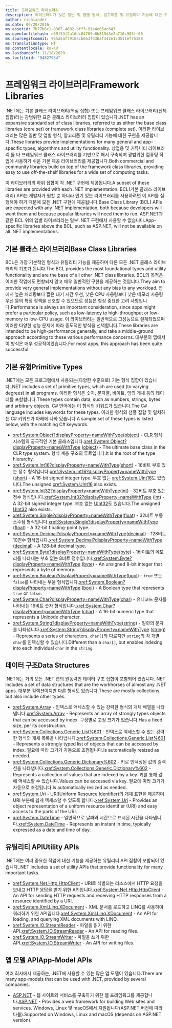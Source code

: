 ```yaml
---
title: 프레임워크 라이브러리
description: 라이브러리가 많은 일반 및 앱별 형식, 알고리즘 및 유틸리티 기능에 대한 구현을 제공하는 방법을 알아봅니다.
author: richlander
ms.date: 06/20/2016
ms.assetid: 7b77b6c1-8367-4602-bff3-91e4c05ac643
ms.openlocfilehash: e59f53f2a16dc84709e0b815d3e2b710c903ff60
ms.sourcegitcommit: 965a5af7918acb0a3fd3baf342e15d511ef75188
ms.translationtype: HT
ms.contentlocale: ko-KR
ms.lasthandoff: 11/18/2020
ms.locfileid: "94827934"
---
```

# <a name="framework-libraries"></a><span data-ttu-id="8bb5c-103">프레임워크 라이브러리</span><span class="sxs-lookup"><span data-stu-id="8bb5c-103">Framework Libraries</span></span>

<span data-ttu-id="8bb5c-104">.NET에는 기본 클래스 라이브러리(핵심 집합) 또는 프레임워크 클래스 라이브러리(전체 집합)라는 광범위한 표준 클래스 라이브러리 집합이 있습니다.</span><span class="sxs-lookup"><span data-stu-id="8bb5c-104">.NET has an expansive standard set of class libraries, referred to as either the base class libraries (core set) or framework class libraries (complete set).</span></span> <span data-ttu-id="8bb5c-105">이러한 라이브러리는 많은 일반 및 앱별 형식, 알고리즘 및 유틸리티 기능에 대한 구현을 제공합니다.</span><span class="sxs-lookup"><span data-stu-id="8bb5c-105">These libraries provide implementations for many general and app-specific types, algorithms and utility functionality.</span></span> <span data-ttu-id="8bb5c-106">상업용 및 커뮤니티 라이브러리 둘 다 프레임워크 클래스 라이브러리를 기반으로 해서 구축되며 광범위한 컴퓨팅 작업에 사용하기 쉬운 기본 제공 라이브러리를 제공합니다.</span><span class="sxs-lookup"><span data-stu-id="8bb5c-106">Both commercial and community libraries build on top of the framework class libraries, providing easy to use off-the-shelf libraries for a wide set of computing tasks.</span></span>

<span data-ttu-id="8bb5c-107">이 라이브러리의 하위 집합이 각 .NET 구현에 제공됩니다.</span><span class="sxs-lookup"><span data-stu-id="8bb5c-107">A subset of these libraries are provided with each .NET implementation.</span></span> <span data-ttu-id="8bb5c-108">BCL(기본 클래스 라이브러리) API는 개발자가 원할 뿐 아니라 인기 있는 라이브러리를 사용하려면 이 API를 실행해야 하기 때문에 모든 .NET 구현에 제공됩니다.</span><span class="sxs-lookup"><span data-stu-id="8bb5c-108">Base Class Library (BCL) APIs are expected with any .NET implementation, both because developers will want them and because popular libraries will need them to run.</span></span> <span data-ttu-id="8bb5c-109">ASP.NET과 같은 BCL 위의 앱별 라이브러리는 일부 .NET 구현에서 사용할 수 없습니다.</span><span class="sxs-lookup"><span data-stu-id="8bb5c-109">App-specific libraries above the BCL, such as ASP.NET, will not be available on all .NET implementations.</span></span>

## <a name="base-class-libraries"></a><span data-ttu-id="8bb5c-110">기본 클래스 라이브러리</span><span class="sxs-lookup"><span data-stu-id="8bb5c-110">Base Class Libraries</span></span>

<span data-ttu-id="8bb5c-111">BCL은 가장 기본적인 형식과 유틸리티 기능을 제공하며 다른 모든 .NET 클래스 라이브러리의 기초가 됩니다.</span><span class="sxs-lookup"><span data-stu-id="8bb5c-111">The BCL provides the most foundational types and utility functionality and are the base of all other .NET class libraries.</span></span> <span data-ttu-id="8bb5c-112">BCL의 목적은 어떠한 작업에도 편향되지 않고 매우 일반적인 구현을 제공하는 것입니다.</span><span class="sxs-lookup"><span data-stu-id="8bb5c-112">They aim to provide very general implementations without any bias to any workload.</span></span> <span data-ttu-id="8bb5c-113">앱에서 높은 처리량보다 짧은 대기 시간 우선, 낮은 CPU 사용량보다 낮은 메모리 사용량 우선 등의 특정 정책을 선호할 수 있으므로 성능은 항상 중요한 고려 사항입니다.</span><span class="sxs-lookup"><span data-stu-id="8bb5c-113">Performance is always an important consideration, since apps might prefer a particular policy, such as low-latency to high-throughput or low-memory to low-CPU usage.</span></span> <span data-ttu-id="8bb5c-114">이 라이브러리는 일반적으로 고성능으로 설계되었으며 이러한 다양한 성능 문제에 따라 중도적인 방식을 선택합니다.</span><span class="sxs-lookup"><span data-stu-id="8bb5c-114">These libraries are intended to be high-performance generally, and take a middle-ground approach according to these various performance concerns.</span></span> <span data-ttu-id="8bb5c-115">대부분의 앱에서 이 방식은 매우 성공적이었습니다.</span><span class="sxs-lookup"><span data-stu-id="8bb5c-115">For most apps, this approach has been quite successful.</span></span>

## <a name="primitive-types"></a><span data-ttu-id="8bb5c-116">기본 유형</span><span class="sxs-lookup"><span data-stu-id="8bb5c-116">Primitive Types</span></span>

<span data-ttu-id="8bb5c-117">.NET에는 모든 프로그램에서 사용되는(다양한 수준으로) 기본 형식 집합이 있습니다.</span><span class="sxs-lookup"><span data-stu-id="8bb5c-117">.NET includes a set of primitive types, which are used (to varying degrees) in all programs.</span></span> <span data-ttu-id="8bb5c-118">이러한 형식은 숫자, 문자열, 바이트, 임의 개체 등의 데이터를 포함합니다.</span><span class="sxs-lookup"><span data-stu-id="8bb5c-118">These types contain data, such as numbers, strings, bytes and arbitrary objects.</span></span> <span data-ttu-id="8bb5c-119">C# 언어에는 이 형식의 키워드가 있습니다.</span><span class="sxs-lookup"><span data-stu-id="8bb5c-119">The C# language includes keywords for these types.</span></span> <span data-ttu-id="8bb5c-120">이러한 형식의 샘플 집합 및 일치하는 C# 키워드가 아래에 나와 있습니다.</span><span class="sxs-lookup"><span data-stu-id="8bb5c-120">A sample set of these types is listed below, with the matching C# keywords.</span></span>

* <span data-ttu-id="8bb5c-121"><xref:System.Object?displayProperty=nameWithType>([object](../csharp/language-reference/builtin-types/reference-types.md#the-object-type)) - CLR 형식 시스템의 궁극적인 기본 클래스입니다.</span><span class="sxs-lookup"><span data-stu-id="8bb5c-121"><xref:System.Object?displayProperty=nameWithType> ([object](../csharp/language-reference/builtin-types/reference-types.md#the-object-type)) - The ultimate base class in the CLR type system.</span></span> <span data-ttu-id="8bb5c-122">형식 계층 구조의 루트입니다.</span><span class="sxs-lookup"><span data-stu-id="8bb5c-122">It is the root of the type hierarchy.</span></span>
* <span data-ttu-id="8bb5c-123"><xref:System.Int16?displayProperty=nameWithType>([short](../csharp/language-reference/builtin-types/integral-numeric-types.md)) - 16비트 부호 있는 정수 형식입니다.</span><span class="sxs-lookup"><span data-stu-id="8bb5c-123"><xref:System.Int16?displayProperty=nameWithType> ([short](../csharp/language-reference/builtin-types/integral-numeric-types.md)) - A 16-bit signed integer type.</span></span> <span data-ttu-id="8bb5c-124">부호 없는 <xref:System.UInt16>도 있습니다.</span><span class="sxs-lookup"><span data-stu-id="8bb5c-124">The unsigned <xref:System.UInt16> also exists.</span></span>
* <span data-ttu-id="8bb5c-125"><xref:System.Int32?displayProperty=nameWithType>([int](../csharp/language-reference/builtin-types/integral-numeric-types.md)) - 32비트 부호 있는 정수 형식입니다.</span><span class="sxs-lookup"><span data-stu-id="8bb5c-125"><xref:System.Int32?displayProperty=nameWithType> ([int](../csharp/language-reference/builtin-types/integral-numeric-types.md)) - A 32-bit signed integer type.</span></span> <span data-ttu-id="8bb5c-126">부호 없는 [UInt32](../csharp/language-reference/builtin-types/integral-numeric-types.md)도 있습니다.</span><span class="sxs-lookup"><span data-stu-id="8bb5c-126">The unsigned [UInt32](../csharp/language-reference/builtin-types/integral-numeric-types.md) also exists.</span></span>
* <span data-ttu-id="8bb5c-127"><xref:System.Single?displayProperty=nameWithType>([float](../csharp/language-reference/builtin-types/floating-point-numeric-types.md)) - 32비트 부동 소수점 형식입니다.</span><span class="sxs-lookup"><span data-stu-id="8bb5c-127"><xref:System.Single?displayProperty=nameWithType> ([float](../csharp/language-reference/builtin-types/floating-point-numeric-types.md)) - A 32-bit floating-point type.</span></span>
* <span data-ttu-id="8bb5c-128"><xref:System.Decimal?displayProperty=nameWithType>([decimal](../csharp/language-reference/builtin-types/floating-point-numeric-types.md)) - 128비트 10진수 형식입니다.</span><span class="sxs-lookup"><span data-stu-id="8bb5c-128"><xref:System.Decimal?displayProperty=nameWithType> ([decimal](../csharp/language-reference/builtin-types/floating-point-numeric-types.md)) - A 128-bit decimal type.</span></span>
* <span data-ttu-id="8bb5c-129"><xref:System.Byte?displayProperty=nameWithType>([byte](../csharp/language-reference/builtin-types/integral-numeric-types.md)) - 1바이트의 메모리를 나타내는 부호 없는 8비트 정수입니다.</span><span class="sxs-lookup"><span data-stu-id="8bb5c-129"><xref:System.Byte?displayProperty=nameWithType> ([byte](../csharp/language-reference/builtin-types/integral-numeric-types.md)) - An unsigned 8-bit integer that represents a byte of memory.</span></span>
* <span data-ttu-id="8bb5c-130"><xref:System.Boolean?displayProperty=nameWithType>([bool](../csharp/language-reference/builtin-types/bool.md)) - `true` 또는 `false`를 나타내는 부울 형식입니다.</span><span class="sxs-lookup"><span data-stu-id="8bb5c-130"><xref:System.Boolean?displayProperty=nameWithType> ([bool](../csharp/language-reference/builtin-types/bool.md)) - A Boolean type that represents `true` or `false`.</span></span>
* <span data-ttu-id="8bb5c-131"><xref:System.Char?displayProperty=nameWithType>([char](../csharp/language-reference/builtin-types/char.md)) - 유니코드 문자를 나타내는 16비트 숫자 형식입니다.</span><span class="sxs-lookup"><span data-stu-id="8bb5c-131"><xref:System.Char?displayProperty=nameWithType> ([char](../csharp/language-reference/builtin-types/char.md)) - A 16-bit numeric type that represents a Unicode character.</span></span>
* <span data-ttu-id="8bb5c-132"><xref:System.String?displayProperty=nameWithType>([string](../csharp/language-reference/builtin-types/reference-types.md#the-string-type)) - 일련의 문자를 나타냅니다.</span><span class="sxs-lookup"><span data-stu-id="8bb5c-132"><xref:System.String?displayProperty=nameWithType> ([string](../csharp/language-reference/builtin-types/reference-types.md#the-string-type)) - Represents a series of characters.</span></span> <span data-ttu-id="8bb5c-133">`char[]`와 다르지만 `string`의 각 개별 `char`를 인덱싱할 수 있습니다.</span><span class="sxs-lookup"><span data-stu-id="8bb5c-133">Different than a `char[]`, but enables indexing into each individual `char` in the `string`.</span></span>

## <a name="data-structures"></a><span data-ttu-id="8bb5c-134">데이터 구조</span><span class="sxs-lookup"><span data-stu-id="8bb5c-134">Data Structures</span></span>

<span data-ttu-id="8bb5c-135">.NET에는 거의 모든 .NET 앱의 원동력인 데이터 구조 집합이 포함되어 있습니다.</span><span class="sxs-lookup"><span data-stu-id="8bb5c-135">.NET includes a set of data structures that are the workhorses of almost any .NET apps.</span></span> <span data-ttu-id="8bb5c-136">대부분 컬렉션이지만 다른 형식도 있습니다.</span><span class="sxs-lookup"><span data-stu-id="8bb5c-136">These are mostly collections, but also include other types.</span></span>

* <span data-ttu-id="8bb5c-137"><xref:System.Array> - 인덱스로 액세스할 수 있는 강력한 형식의 개체 배열을 나타냅니다.</span><span class="sxs-lookup"><span data-stu-id="8bb5c-137"><xref:System.Array> - Represents an array of strongly types objects that can be accessed by index.</span></span> <span data-ttu-id="8bb5c-138">구성별로 고정 크기가 있습니다.</span><span class="sxs-lookup"><span data-stu-id="8bb5c-138">Has a fixed size, per its construction.</span></span>
* <span data-ttu-id="8bb5c-139"><xref:System.Collections.Generic.List%601> - 인덱스로 액세스할 수 있는 강력한 형식의 개체 목록을 나타냅니다.</span><span class="sxs-lookup"><span data-stu-id="8bb5c-139"><xref:System.Collections.Generic.List%601> - Represents a strongly typed list of objects that can be accessed by index.</span></span> <span data-ttu-id="8bb5c-140">필요에 따라 크기가 자동으로 조정됩니다.</span><span class="sxs-lookup"><span data-stu-id="8bb5c-140">Is automatically resized as needed.</span></span>
* <span data-ttu-id="8bb5c-141"><xref:System.Collections.Generic.Dictionary%602> - 키로 인덱싱된 값의 컬렉션을 나타냅니다.</span><span class="sxs-lookup"><span data-stu-id="8bb5c-141"><xref:System.Collections.Generic.Dictionary%602> - Represents a collection of values that are indexed by a key.</span></span> <span data-ttu-id="8bb5c-142">키를 통해 값에 액세스할 수 있습니다.</span><span class="sxs-lookup"><span data-stu-id="8bb5c-142">Values can be accessed via key.</span></span> <span data-ttu-id="8bb5c-143">필요에 따라 크기가 자동으로 조정됩니다.</span><span class="sxs-lookup"><span data-stu-id="8bb5c-143">Is automatically resized as needed.</span></span>
* <span data-ttu-id="8bb5c-144"><xref:System.Uri> - URI(Uniform Resource Identifier)의 개체 표현을 제공하며 URI 부분에 쉽게 액세스할 수 있도록 합니다.</span><span class="sxs-lookup"><span data-stu-id="8bb5c-144"><xref:System.Uri> - Provides an object representation of a uniform resource identifier (URI) and easy access to the parts of the URI.</span></span>
* <span data-ttu-id="8bb5c-145"><xref:System.DateTime> - 일반적으로 날짜와 시간으로 표시된 시간을 나타냅니다.</span><span class="sxs-lookup"><span data-stu-id="8bb5c-145"><xref:System.DateTime> - Represents an instant in time, typically expressed as a date and time of day.</span></span>

## <a name="utility-apis"></a><span data-ttu-id="8bb5c-146">유틸리티 API</span><span class="sxs-lookup"><span data-stu-id="8bb5c-146">Utility APIs</span></span>

<span data-ttu-id="8bb5c-147">.NET에는 여러 중요한 작업에 대한 기능을 제공하는 유틸리티 API 집합이 포함되어 있습니다.</span><span class="sxs-lookup"><span data-stu-id="8bb5c-147">.NET includes a set of utility APIs that provide functionality for many important tasks.</span></span>

* <span data-ttu-id="8bb5c-148"><xref:System.Net.Http.HttpClient> - URI로 식별되는 리소스에서 HTTP 요청을 보내고 HTTP 응답을 받기 위한 API입니다.</span><span class="sxs-lookup"><span data-stu-id="8bb5c-148"><xref:System.Net.Http.HttpClient> - An API for sending HTTP requests and receiving HTTP responses from a resource identified by a URI.</span></span>
* <span data-ttu-id="8bb5c-149"><xref:System.Xml.Linq.XDocument> - XML 문서를 로드하고 LINQ를 사용하여 쿼리하기 위한 API입니다.</span><span class="sxs-lookup"><span data-stu-id="8bb5c-149"><xref:System.Xml.Linq.XDocument> - An API for loading, and querying XML documents with LINQ.</span></span>
* <span data-ttu-id="8bb5c-150"><xref:System.IO.StreamReader> - 파일을 읽기 위한 API.</span><span class="sxs-lookup"><span data-stu-id="8bb5c-150"><xref:System.IO.StreamReader> - An API for reading files.</span></span>
* <span data-ttu-id="8bb5c-151"><xref:System.IO.StreamWriter> - 파일을 쓰기 위한 API.</span><span class="sxs-lookup"><span data-stu-id="8bb5c-151"><xref:System.IO.StreamWriter> - An API for writing files.</span></span>

## <a name="app-model-apis"></a><span data-ttu-id="8bb5c-152">앱 모델 API</span><span class="sxs-lookup"><span data-stu-id="8bb5c-152">App-Model APIs</span></span>

<span data-ttu-id="8bb5c-153">여러 회사에서 제공하는, .NET에 사용할 수 있는 많은 앱 모델이 있습니다.</span><span class="sxs-lookup"><span data-stu-id="8bb5c-153">There are many app-models that can be used with .NET, provided by several companies.</span></span>

* <span data-ttu-id="8bb5c-154">[ASP.NET](https://www.asp.net) - 웹 사이트와 서비스를 구축하기 위한 웹 프레임워크를 제공합니다.</span><span class="sxs-lookup"><span data-stu-id="8bb5c-154">[ASP.NET](https://www.asp.net) - Provides a web framework for building Web sites and services.</span></span> <span data-ttu-id="8bb5c-155">Windows, Linux 및 macOS에서 지원됩니다(ASP.NET 버전에 따라 다름).</span><span class="sxs-lookup"><span data-stu-id="8bb5c-155">Supported on Windows, Linux and macOS (depends on ASP.NET version).</span></span>
